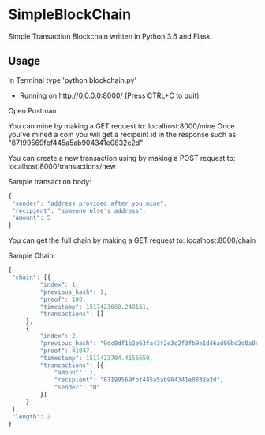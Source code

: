 # SimpleBlockChain
Simple Transaction Blockchain written in Python 3.6 and Flask

## Usage
In Terminal type 'python blockchain.py'
* Running on http://0.0.0.0:8000/ (Press CTRL+C to quit)

Open Postman

You can mine by making a GET request to: localhost:8000/mine
Once you've mined a coin you will get a recipeint id in the response such as "87199569fbf445a5ab904341e0832e2d"

You can create a new transaction using by making a POST request to: localhost:8000/transactions/new

  Sample transaction body:
   ```javascript
{
    "sender": "address provided after you mine",
    "recipient": "someone else's address",
    "amount": 5
}
```
 
 You can get the full chain by making a GET request to: localhost:8000/chain
 
   Sample Chain:
   ```javascript
{
    "chain": [{
            "index": 1,
            "previous_hash": 1,
            "proof": 100,
            "timestamp": 1517423660.248161,
            "transactions": []
        },
        {
            "index": 2,
            "previous_hash": "9dc0df1b2e63fa43f2e3c2f3fb9a1d46ad09bd2d0a0ca05c3cec8ef4fc8ea2fa",
            "proof": 41047,
            "timestamp": 1517423704.4156659,
            "transactions": [{
                "amount": 1,
                "recipient": "87199569fbf445a5ab904341e0832e2d",
                "sender": "0"
            }]
        }
    ],
    "length": 2
}
```
